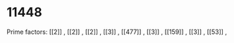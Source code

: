 # 11448

Prime factors: [[2]] , [[2]] , [[2]] , [[3]] , [[477]] , [[3]] , [[159]] , [[3]] , [[53]] , 